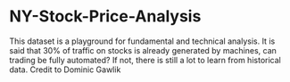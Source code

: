 # NY-Stock-Price-Analysis
This dataset is a playground for fundamental and technical analysis. It is said that 30% of traffic on stocks is already generated by machines, can trading be fully automated? If not, there is still a lot to learn from historical data. Credit to Dominic Gawlik 
